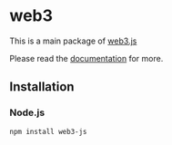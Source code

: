 # web3

This is a main package of [web3.js](https://github.com/ethereum/web3.js/)

Please read the [documentation](https://web3js.readthedocs.io/en/1.0/web3-eth.html) for more.

## Installation

### Node.js

```bash
npm install web3-js
```
